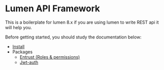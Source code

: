 # Lumen API Framework

This is a boilerplate for lumen 8.x if you are using lumen to write REST api it will help you.

Before getting started, you should study the documentation below:

* [Install](/src/docs/install.md)
* Packages
  * [Entrust (Roles & permissions)](/src/docs/packages/entrust.md)
  * [Jwt-auth](/src/docs/packages/jwt.md)



